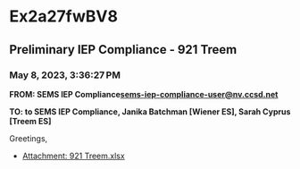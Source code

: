 # Ex2a27fwBV8
## Preliminary IEP Compliance - 921 Treem
### May 8, 2023, 3:36:27 PM
**FROM: SEMS IEP Compliance<sems-iep-compliance-user@nv.ccsd.net>**

**TO: to SEMS IEP Compliance, Janika Batchman [Wiener ES], Sarah Cyprus [Treem ES]**


Greetings, 





* [Attachment: 921 Treem.xlsx](Ex2a27fwBV8-attachment-1.xlsx)
